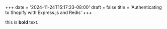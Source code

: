+++
date = '2024-11-24T15:17:33-08:00'
draft = false
title = 'Authenticating to Shopify with Express.js and Redis'
+++

this is **bold** text.